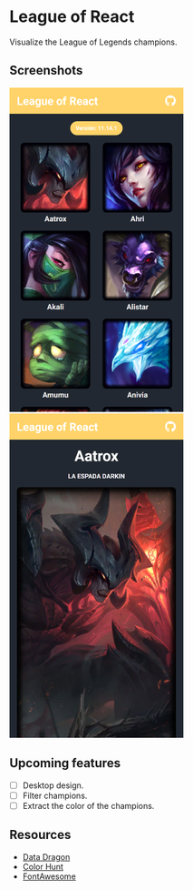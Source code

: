 # League of React

Visualize the League of Legends champions.

## Screenshots

<div>
<img src="docs/images/home.png" height="570">
<img src="docs/images/champion.png" height="570">
</div>


## Upcoming features

- [ ] Desktop design.
- [ ] Filter champions.
- [ ] Extract the color of the champions.

## Resources

- [Data Dragon](https://developer.riotgames.com/docs/lol#data-dragon)
- [Color Hunt](https://colorhunt.co/palette/219713)
- [FontAwesome](https://fontawesome.com/)
